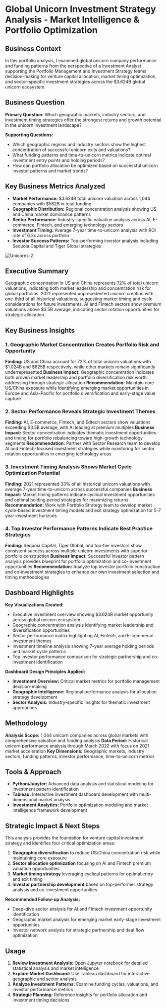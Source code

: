 # Global Unicorn Investment Strategy Analysis - Market Intelligence & Portfolio Optimization

## Business Context
In this portfolio analysis, I examined global unicorn company performance and funding patterns from the perspective of a Investment Analyst supporting the Portfolio Management and Investment Strategy teams' decision-making for venture capital allocation, market timing optimization, and sector-specific investment strategies across the $3.624B global unicorn ecosystem.

## Business Question
**Primary Question:** Which geographic markets, industry sectors, and investment timing strategies offer the strongest returns and growth potential in the unicorn investment landscape?

**Supporting Questions:**
- Which geographic regions and industry sectors show the highest concentration of successful unicorn exits and valuations?
- What funding patterns and time-to-unicorn metrics indicate optimal investment entry points and holding periods?
- How can portfolio allocation be optimized based on successful unicorn investor patterns and market trends?

## Key Business Metrics Analyzed
- **Market Performance:** $3.624B total unicorn valuation across 1,044 companies with $582B in total funding
- **Geographic Distribution:** Regional concentration analysis showing US and China market dominance patterns
- **Sector Performance:** Industry-specific valuation analysis across AI, E-commerce, Fintech, and emerging technology sectors
- **Investment Timing:** Average 7-year time-to-unicorn analysis with ROI rate of 6.2x across portfolio
- **Investor Success Patterns:** Top-performing investor analysis including Sequoia Capital and Tiger Global strategies

![Unicorns-2](https://user-images.githubusercontent.com/81607668/164443885-986bf154-9884-4312-b7cd-a1e128ee24b2.png)

## Executive Summary
Geographic concentration in US and China represents 72% of total unicorn valuations, indicating both market leadership and concentration risk for global portfolios. 2021 represented unprecedented unicorn creation with one-third of all historical valuations, suggesting market timing and cycle considerations for future investments. AI and Fintech sectors show premium valuations above $3.5B average, indicating sector rotation opportunities for strategic allocation.

## Key Business Insights

### 1. Geographic Market Concentration Creates Portfolio Risk and Opportunity
**Finding:** US and China account for 72% of total unicorn valuations with $1.024B and $625B respectively, while other markets remain significantly underrepresented
**Business Impact:** Geographic concentration indicates both proven market leadership and portfolio diversification risk worth addressing through strategic allocation
**Recommendation:** Maintain core US/China exposure while identifying emerging market opportunities in Europe and Asia-Pacific for portfolio diversification and early-stage value capture

### 2. Sector Performance Reveals Strategic Investment Themes
**Finding:** AI, E-commerce, Fintech, and Edtech sectors show valuations exceeding $3.5B average, with AI leading at premium multiples
**Business Impact:** Sector concentration indicates thematic investment opportunities and timing for portfolio rebalancing toward high-growth technology segments
**Recommendation:** Partner with Sector Research team to develop AI and Fintech-focused investment strategies while monitoring for sector rotation opportunities in emerging technology areas

### 3. Investment Timing Analysis Shows Market Cycle Optimization Potential
**Finding:** 2021 represented 33% of all historical unicorn valuations with average 7-year time-to-unicorn across successful companies
**Business Impact:** Market timing patterns indicate cyclical investment opportunities and optimal holding period strategies for maximizing returns
**Recommendation:** Work with Portfolio Strategy team to develop market cycle-based investment timing models and exit strategy optimization for 5-7 year investment horizons

### 4. Top Investor Performance Patterns Indicate Best Practice Strategies
**Finding:** Sequoia Capital, Tiger Global, and top-tier investors show consistent success across multiple unicorn investments with superior portfolio construction
**Business Impact:** Successful investor pattern analysis provides blueprint for portfolio optimization and co-investment opportunities
**Recommendation:** Analyze top investor portfolio construction and co-investment strategies to enhance our own investment selection and timing methodologies

## Dashboard Highlights
**Key Visualizations Created:**
- Executive investment overview showing $3.624B market opportunity across global unicorn ecosystem
- Geographic concentration analysis identifying market leadership and diversification opportunities
- Sector performance matrix highlighting AI, Fintech, and E-commerce investment themes
- Investment timeline analysis showing 7-year average holding periods and market cycle patterns
- Top investor performance comparison for strategic partnership and co-investment identification

**Dashboard Design Principles Applied:**
- **Investment Overview:** Critical market metrics for portfolio management decision-making
- **Geographic Intelligence:** Regional performance analysis for allocation strategy development
- **Sector Analysis:** Industry-specific insights for thematic investment approaches

## Methodology
**Analysis Scope:** 1,044 unicorn companies across global markets with comprehensive valuation and funding analysis
**Data Period:** Historical unicorn performance analysis through March 2022 with focus on 2021 market acceleration
**Key Dimensions:** Geographic markets, industry sectors, funding patterns, investor performance, time-to-unicorn metrics

## Tools & Approach
- **Python/Jupyter:** Advanced data analysis and statistical modeling for investment pattern identification
- **Tableau:** Interactive investment dashboard development with multi-dimensional market analysis
- **Investment Analytics:** Portfolio optimization modeling and market intelligence framework development

## Strategic Impact & Next Steps
This analysis provides the foundation for venture capital investment strategy and identifies four critical optimization areas:

1. **Geographic diversification** to reduce US/China concentration risk while maintaining core exposure
2. **Sector allocation optimization** focusing on AI and Fintech premium valuation opportunities
3. **Market timing strategy** leveraging cyclical patterns for optimal entry and exit timing
4. **Investor partnership development** based on top-performer strategy analysis and co-investment opportunities

**Recommended Follow-up Analysis:**
- Deep-dive sector analysis for AI and Fintech investment opportunity identification
- Geographic market analysis for emerging market early-stage investment opportunities  
- Investor network analysis for strategic partnership and deal flow optimization


## Usage
1. **Review Investment Analysis:** Open Jupyter notebook for detailed statistical analysis and market intelligence
2. **Explore Market Dashboard:** Use Tableau dashboard for interactive geographic and sector analysis
3. **Analyze Investment Patterns:** Examine funding cycles, valuations, and investor performance metrics
4. **Strategic Planning:** Reference insights for portfolio allocation and investment timing decisions

